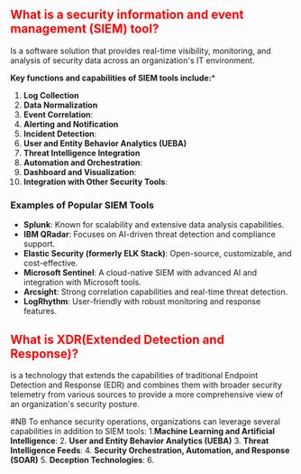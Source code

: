 ## <span style="color: red"> What is a security information and event management (SIEM) tool?</span>
Is a software solution that provides real-time visibility, monitoring, and analysis of security data across an organization's IT environment.

**Key functions and capabilities of SIEM tools include:***

1. **Log Collection**
2. **Data Normalization**
3. **Event Correlation**:
4. **Alerting and Notification**
5. **Incident Detection**:
6. **User and Entity Behavior Analytics (UEBA)**
7. **Threat Intelligence Integration**
8. **Automation and Orchestration**:
9. **Dashboard and Visualization**:
10. **Integration with Other Security Tools**:

### **Examples of Popular SIEM Tools**

- **Splunk**: Known for scalability and extensive data analysis capabilities.
- **IBM QRadar**: Focuses on AI-driven threat detection and compliance support.
- **Elastic Security (formerly ELK Stack)**: Open-source, customizable, and cost-effective.
- **Microsoft Sentinel**: A cloud-native SIEM with advanced AI and integration with Microsoft tools.
- **Arcsight**: Strong correlation capabilities and real-time threat detection.
- **LogRhythm**: User-friendly with robust monitoring and response features.

## <span style="color:red">What is XDR(Extended Detection and Response)?</span>

is a technology that extends the capabilities of traditional Endpoint Detection and Response (EDR) and combines them with broader security telemetry from various sources to provide a more comprehensive view of an organization's security posture.


#NB To enhance security operations, organizations can leverage several capabilities in addition to SIEM tools:
1.**Machine Learning and Artificial Intelligence**:
2. **User and Entity Behavior Analytics (UEBA)**
3. **Threat Intelligence Feeds**:
4. **Security Orchestration, Automation, and Response (SOAR)**
5. **Deception Technologies**:
6.
